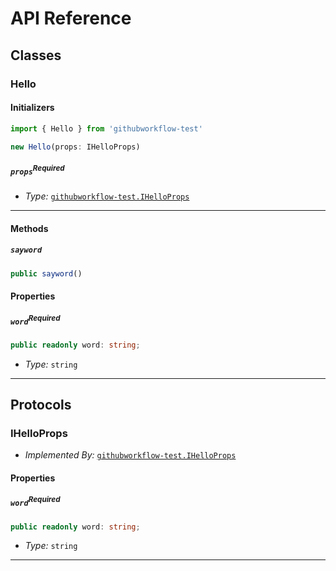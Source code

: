 # API Reference <a name="API Reference"></a>



## Classes <a name="Classes"></a>

### Hello <a name="githubworkflow-test.Hello"></a>

#### Initializers <a name="githubworkflow-test.Hello.Initializer"></a>

```typescript
import { Hello } from 'githubworkflow-test'

new Hello(props: IHelloProps)
```

##### `props`<sup>Required</sup> <a name="githubworkflow-test.Hello.parameter.props"></a>

- *Type:* [`githubworkflow-test.IHelloProps`](#githubworkflow-test.IHelloProps)

---

#### Methods <a name="Methods"></a>

##### `sayword` <a name="githubworkflow-test.Hello.sayword"></a>

```typescript
public sayword()
```


#### Properties <a name="Properties"></a>

##### `word`<sup>Required</sup> <a name="githubworkflow-test.Hello.property.word"></a>

```typescript
public readonly word: string;
```

- *Type:* `string`

---


## Protocols <a name="Protocols"></a>

### IHelloProps <a name="githubworkflow-test.IHelloProps"></a>

- *Implemented By:* [`githubworkflow-test.IHelloProps`](#githubworkflow-test.IHelloProps)


#### Properties <a name="Properties"></a>

##### `word`<sup>Required</sup> <a name="githubworkflow-test.IHelloProps.property.word"></a>

```typescript
public readonly word: string;
```

- *Type:* `string`

---

